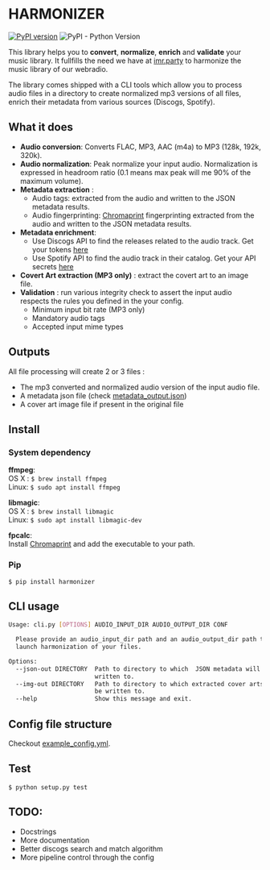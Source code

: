 # HARMONIZER
[![PyPI version](https://badge.fury.io/py/harmonizer.svg)](https://badge.fury.io/py/harmonizer)
![PyPI - Python Version](https://img.shields.io/pypi/pyversions/harmonizer.svg)

This library helps you to **convert**, **normalize**, **enrich** and **validate** your music library.
It fullfills the need we have at [imr.party](https://imr.party) to harmonize the music library of our webradio.

The library comes shipped with a CLI tools which allow you to process audio files in a directory to create normalized mp3 versions of all files, enrich their metadata from various sources (Discogs, Spotify).

## What it does
* **Audio conversion**: Converts FLAC, MP3, AAC (m4a) to MP3 (128k, 192k, 320k).
* **Audio normalization**: Peak normalize your input audio. Normalization is expressed in headroom ratio (0.1 means max peak will me 90% of the maximum volume).
* **Metadata extraction** : 
    * Audio tags:  extracted from the audio and written to the JSON metadata results.
    * Audio fingerprinting: [Chromaprint](https://acoustid.org/chromaprint) fingerprinting extracted from the audio and written to the JSON metadata results. 
* **Metadata enrichment**:
    * Use Discogs API to find the releases related to the audio track. Get your tokens [here](https://www.discogs.com/developers/)
    * Use Spotify API to find the audio track in their catalog. Get your API secrets [here](https://developer.spotify.com/documentation/web-api/)
* **Covert Art extraction (MP3 only)** : extract the covert art to an image file.
* **Validation** : run various integrity check to assert the input audio respects the rules you defined in the your config.
    * Minimum input bit rate (MP3 only)
    * Mandatory audio tags
    * Accepted input mime types
    

## Outputs
All file processing will create 2 or 3 files :
* The mp3 converted and normalized audio version of the input audio file.
* A metadata json file (check [metadata_output.json](./examples/metadata_output.json))
* A cover art image file if present in the original file

## Install
### System dependency

**ffmpeg**:\
OS X : `$ brew install ffmpeg`\
Linux: `$ sudo apt install ffmpeg`

**libmagic**:\
OS X : `$ brew install libmagic`\
Linux: `$ sudo apt install libmagic-dev`

**fpcalc**: \
Install [Chromaprint](https://acoustid.org/chromaprint) and add the executable to your path.

### Pip
`$ pip install harmonizer`

## CLI usage
```bash
Usage: cli.py [OPTIONS] AUDIO_INPUT_DIR AUDIO_OUTPUT_DIR CONF

  Please provide an audio_input_dir path and an audio_output_dir path to
  launch harmonization of your files.

Options:
  --json-out DIRECTORY  Path to directory to which  JSON metadata will be
                        written to.
  --img-out DIRECTORY   Path to directory to which extracted cover arts will
                        be written to.
  --help                Show this message and exit.

```
## Config file structure
Checkout [example_config.yml](./example_config.yml).

## Test
`$ python setup.py test`

## TODO:
* Docstrings
* More documentation
* Better discogs search and match algorithm
* More pipeline control through the config
